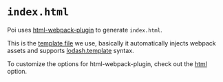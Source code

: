 # `index.html`

Poi uses [html-webpack-plugin](https://github.com/jantimon/html-webpack-plugin) to generate `index.html`.

This is the [template file](/packages/poi/lib/index.ejs) we use, basically it automatically injects webpack assets and supports [lodash.template](https://lodash.com/docs#template) syntax.

To customize the options for html-webpack-plugin, check out the [html](/docs/options.md#html) option.
